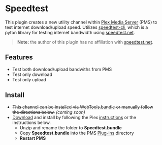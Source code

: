 Speedtest
=========

This plugin creates a new utility channel within [Plex Media Server](https://plex.tv/) (PMS) to test internet download/upload speed.  Utilizes [speedtest-cli](https://github.com/sivel/speedtest-cli), which is a pyton library for testing internet bandwidth using [speedtest.net](https://www.speedtest.net).

> **Note:** the author of this plugin has no affiliation with [speedtest.net](https://www.speedtest.net).

## Features

- Test both download/upload bandwiths from PMS
- Test only download
- Test only upload

## Install

- ~~This channel can be installed via [WebTools.bundle](https://github.com/dagalufh/WebTools.bundle) or manually follow the directions below.~~ _(coming soon)_
- [Download](https://github.com/Twoure/Speedtest.bundle/archive/master.zip) and install by following the Plex [instructions](https://support.plex.tv/hc/en-us/articles/201187656-How-do-I-manually-install-a-channel-) or the instructions below.
  - Unzip and rename the folder to **Speedtest.bundle**
  - Copy **Speedtest.bundle** into the PMS [Plug-ins](https://support.plex.tv/hc/en-us/articles/201106098-How-do-I-find-the-Plug-Ins-folder-) directory
  - **Restart PMS**
